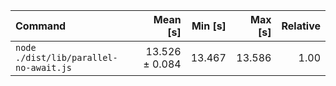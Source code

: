 | Command | Mean [s] | Min [s] | Max [s] | Relative |
|:---|---:|---:|---:|---:|
| `node ./dist/lib/parallel-no-await.js` | 13.526 ± 0.084 | 13.467 | 13.586 | 1.00 |
